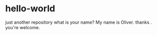 # hello-world
just another repository
what is your name?
My name is Oliver.
thanks .
you're welcome.
